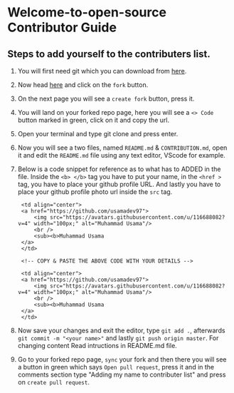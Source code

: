 # Welcome-to-open-source Contributor Guide

## Steps to add yourself to the contributers list.

1. You will first need git which you can download from [here](https://git-scm.com/downloads).

2. Now head [here](https://github.com/usamadev97/complete-guide-for-markdown) and click on the `fork` button.

3. On the next page you will see a `create fork` button, press it.

4. You will land on your forked repo page, here you will see a `<> Code` button marked in green, click on it and copy the url.

5. Open your terminal and type git clone <url you copied> and press enter.

6. Now you will see a two files, named `README.md` & `CONTRIBUTION.md`, open it and edit the `README.md` file using any text editor, VScode for example.

7. Below is a code snippet for reference as to what has to ADDED in the file. Inside the `<b> </b>` tag you have to put your name, in the `<href >` tag, you have to place your github profile URL. And lastly you have to place your github profile photo url inside the `src` tag.

   ```
    <td align="center">
    <a href="https://github.com/usamadev97">
        <img src="https://avatars.githubusercontent.com/u/116688082?v=4" width="100px;" alt="Muhammad Usama"/>
        <br />
        <sub><b>Muhammad Usama
    </a>
    </td>

    <!-- COPY & PASTE THE ABOVE CODE WITH YOUR DETAILS -->

    <td align="center">
    <a href="https://github.com/usamadev97">
        <img src="https://avatars.githubusercontent.com/u/116688082?v=4" width="100px;" alt="Muhammad Usama"/>
        <br />
        <sub><b>Muhammad Usama
    </a>
    </td>
   ```

8. Now save your changes and exit the editor, type `git add .`, afterwards `git commit -m "<your name>"` and lastly `git push origin master`. For changing content Read intructions in README.md file.

9. Go to your forked repo page, `sync` your fork and then there you will see a button in green which says `Open pull request`, press it and in the comments section type "Adding my name to contributer list" and press on `create pull request`.
